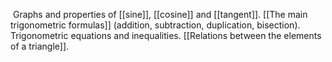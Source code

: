  Graphs and properties of [[sine]], [[cosine]] and [[tangent]]. [[The main trigonometric formulas]] (addition, subtraction, duplication, bisection). Trigonometric equations and inequalities. [[Relations between the elements of a triangle]].